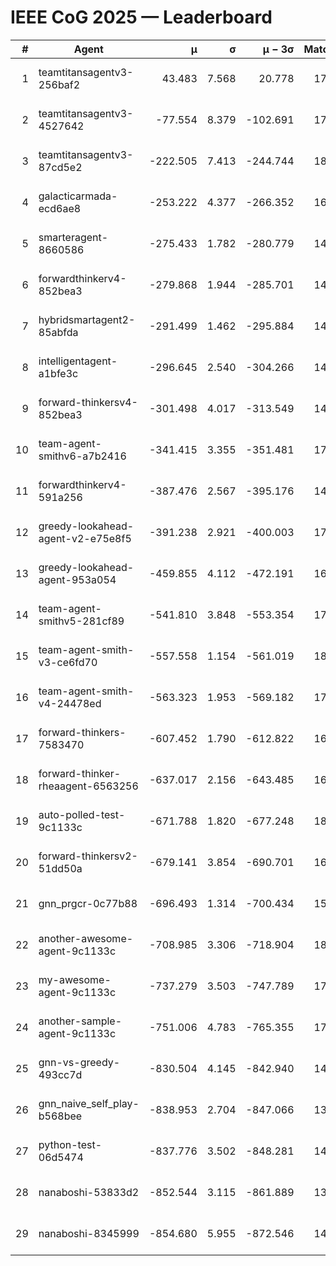 # IEEE CoG 2025 — Leaderboard

| # | Agent | μ | σ | μ − 3σ | Matches | Updated |
|---:|---|---:|---:|---:|---:|---|
| 1 | teamtitansagentv3-256baf2 | 43.483 | 7.568 | 20.778 | 17516 | 2025-08-24 03:07 |
| 2 | teamtitansagentv3-4527642 | -77.554 | 8.379 | -102.691 | 17250 | 2025-08-24 03:07 |
| 3 | teamtitansagentv3-87cd5e2 | -222.505 | 7.413 | -244.744 | 18566 | 2025-08-24 03:07 |
| 4 | galacticarmada-ecd6ae8 | -253.222 | 4.377 | -266.352 | 16260 | 2025-08-24 03:07 |
| 5 | smarteragent-8660586 | -275.433 | 1.782 | -280.779 | 14682 | 2025-08-24 03:07 |
| 6 | forwardthinkerv4-852bea3 | -279.868 | 1.944 | -285.701 | 14175 | 2025-08-24 03:07 |
| 7 | hybridsmartagent2-85abfda | -291.499 | 1.462 | -295.884 | 14747 | 2025-08-24 03:07 |
| 8 | intelligentagent-a1bfe3c | -296.645 | 2.540 | -304.266 | 14819 | 2025-08-24 03:07 |
| 9 | forward-thinkersv4-852bea3 | -301.498 | 4.017 | -313.549 | 14167 | 2025-08-24 03:07 |
| 10 | team-agent-smithv6-a7b2416 | -341.415 | 3.355 | -351.481 | 17440 | 2025-08-24 03:07 |
| 11 | forwardthinkerv4-591a256 | -387.476 | 2.567 | -395.176 | 14506 | 2025-08-24 03:07 |
| 12 | greedy-lookahead-agent-v2-e75e8f5 | -391.238 | 2.921 | -400.003 | 17716 | 2025-08-24 03:07 |
| 13 | greedy-lookahead-agent-953a054 | -459.855 | 4.112 | -472.191 | 16316 | 2025-08-24 03:07 |
| 14 | team-agent-smithv5-281cf89 | -541.810 | 3.848 | -553.354 | 17160 | 2025-08-24 03:07 |
| 15 | team-agent-smith-v3-ce6fd70 | -557.558 | 1.154 | -561.019 | 18462 | 2025-08-24 03:07 |
| 16 | team-agent-smith-v4-24478ed | -563.323 | 1.953 | -569.182 | 17922 | 2025-08-24 03:07 |
| 17 | forward-thinkers-7583470 | -607.452 | 1.790 | -612.822 | 16020 | 2025-08-24 03:07 |
| 18 | forward-thinker-rheaagent-6563256 | -637.017 | 2.156 | -643.485 | 16624 | 2025-08-24 03:07 |
| 19 | auto-polled-test-9c1133c | -671.788 | 1.820 | -677.248 | 18200 | 2025-08-24 03:07 |
| 20 | forward-thinkersv2-51dd50a | -679.141 | 3.854 | -690.701 | 16864 | 2025-08-24 03:07 |
| 21 | gnn_prgcr-0c77b88 | -696.493 | 1.314 | -700.434 | 15620 | 2025-08-24 03:07 |
| 22 | another-awesome-agent-9c1133c | -708.985 | 3.306 | -718.904 | 18500 | 2025-08-24 03:07 |
| 23 | my-awesome-agent-9c1133c | -737.279 | 3.503 | -747.789 | 17320 | 2025-08-24 03:07 |
| 24 | another-sample-agent-9c1133c | -751.006 | 4.783 | -765.355 | 17600 | 2025-08-24 03:07 |
| 25 | gnn-vs-greedy-493cc7d | -830.504 | 4.145 | -842.940 | 14000 | 2025-08-24 03:07 |
| 26 | gnn_naive_self_play-b568bee | -838.953 | 2.704 | -847.066 | 13800 | 2025-08-24 03:07 |
| 27 | python-test-06d5474 | -837.776 | 3.502 | -848.281 | 14150 | 2025-08-24 03:07 |
| 28 | nanaboshi-53833d2 | -852.544 | 3.115 | -861.889 | 13460 | 2025-08-24 03:07 |
| 29 | nanaboshi-8345999 | -854.680 | 5.955 | -872.546 | 14410 | 2025-08-24 03:07 |
